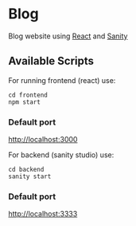 # Blog

Blog website using [React](https://github.com/facebook/create-react-app) and [Sanity](https://github.com/sanity-io/sanity)

## Available Scripts

For running frontend (react) use:

```
cd frontend
npm start
```

### Default port

[http://localhost:3000](http://localhost:3000)

For backend (sanity studio) use:

```
cd backend
sanity start
```

### Default port

[http://localhost:3333](http://localhost:3333)

